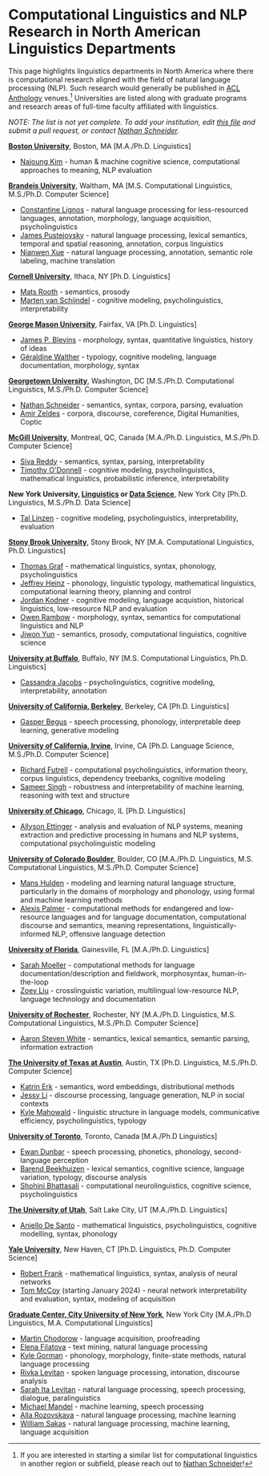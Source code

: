# Computational Linguistics and NLP Research in North American Linguistics Departments

This page highlights linguistics departments in North America where there is computational research aligned with the field of natural language processing (NLP).
Such research would generally be published in [ACL Anthology](https://aclanthology.org/) venues.[^1]
Universities are listed along with graduate programs and research areas of full-time faculty affiliated with linguistics.

_NOTE: The list is not yet complete. To add your institution, edit [this file](https://github.com/nschneid/nlp-in-ling/tree/main/index.md)  and submit a pull request, or contact [Nathan Schneider](http://nathan.cl)._

**[Boston University](http://ling.bu.edu/)**, Boston, MA [M.A./Ph.D. Linguistics]

- [Najoung Kim](https://najoungkim.github.io/) - human & machine cognitive science, computational approaches to meaning, NLP evaluation

**[Brandeis University](https://www.brandeis.edu/computer-science/computational-linguistics/index.html)**, Waltham, MA [M.S. Computational Linguistics, M.S./Ph.D. Computer Science]

- [Constantine Lignos](https://lignos.org/) - natural language processing for less-resourced languages, annotation, morphology, language acquisition, psycholinguistics
- [James Pustejovsky](https://jamespusto.com/) - natural language processing, lexical semantics, temporal and spatial reasoning, annotation, corpus linguistics
- [Nianwen Xue](https://www.cs.brandeis.edu/~xuen/) - natural language processing, annotation, semantic role labeling, machine translation

**[Cornell University](https://linguistics.cornell.edu/)**, Ithaca, NY [Ph.D. Linguistics]

- [Mats Rooth](https://compling.cis.cornell.edu/mr249/) - semantics, prosody
- [Marten van Schijndel](https://vansky.github.io/) - cognitive modeling, psycholinguistics, interpretability

**[George Mason University](https://linguistics.gmu.edu)**, Fairfax, VA [Ph.D. Linguistics]

- [James P. Blevins](https://linguistics.gmu.edu/people/jblevin6) - morphology, syntax, quantitative linguistics, history of ideas
- [Géraldine Walther](https://linguistics.gmu.edu/people/gwalthe) - typology, cognitive modeling, language documentation, morphology, syntax

**[Georgetown University](http://gucl.georgetown.edu/)**, Washington, DC [M.S./Ph.D. Computational Linguistics, M.S./Ph.D. Computer Science]

- [Nathan Schneider](http://nathan.cl) - semantics, syntax, corpora, parsing, evaluation
- [Amir Zeldes](https://corpling.uis.georgetown.edu/amir/) - corpora, discourse, coreference, Digital Humanities, Coptic

**[McGill University](https://www.mcgill.ca/linguistics/)**, Montreal, QC, Canada [M.A./Ph.D. Linguistics, M.S./Ph.D. Computer Science]

- [Siva Reddy](http://sivareddy.in/) - semantics, syntax, parsing, interpretability
- [Timothy O'Donnell](http://people.linguistics.mcgill.ca/~timothy.odonnell/) - cognitive modeling, psycholinguistics, mathematical linguistics, probabilistic inference, interpretability

**New York University, [Linguistics](https://as.nyu.edu/departments/linguistics/homepage.html) or [Data Science](https://cds.nyu.edu/)**, New York City [Ph.D. Linguistics, M.S./Ph.D. Data Science]

- [Tal Linzen](http://tallinzen.net) - cognitive modeling, psycholinguistics, interpretability, evaluation

**[Stony Brook University](https://www.linguistics.stonybrook.edu/)**, Stony Brook, NY [M.A. Computational Linguistics, Ph.D. Linguistics]

- [Thomas Graf](https://thomasgraf.net/) - mathematical linguistics, syntax, phonology, psycholinguistics
- [Jeffrey Heinz](http://jeffreyheinz.net/) - phonology, linguistic typology, mathematical linguistics, computational learning theory, planning and control
- [Jordan Kodner](https://jkodner05.github.io/) - cognitive modeling, language acquistion, historical linguistics, low-resource NLP and evaluation
- [Owen Rambow](https://owenrambow.com/) - morphology, syntax, semantics for computational linguistics and NLP
- [Jiwon Yun](https://www.stonybrook.edu/commcms/linguistics/jiwonyun/index.html) - semantics, prosody, computational linguistics, cognitive science

**[University at Buffalo](https://arts-sciences.buffalo.edu/linguistics.html)**, Buffalo, NY [M.S. Computational Linguistics, Ph.D. Linguistics]

- [Cassandra Jacobs](https://cljacobs.net) - psycholinguistics, cognitive modeling, interpretability, annotation

**[University of California, Berkeley](https://lx.berkeley.edu/)**, Berkeley, CA [Ph.D. Linguistics]

- [Gasper Begus](https://gbegus.github.io/) - speech processing, phonology, interpretable deep learning, generative modeling

**[University of California, Irvine](http://langsci.uci.edu/)**, Irvine, CA [Ph.D. Language Science, M.S./Ph.D. Computer Science]

- [Richard Futrell](http://socsci.uci.edu/~rfutrell) - computational psycholinguistics, information theory, corpus linguistics, dependency treebanks, cognitive modeling
- [Sameer Singh](https://sameersingh.org/) - robustness and interpretability of machine learning, reasoning with text and structure

**[University of Chicago](https://linguistics.uchicago.edu)**, Chicago, IL [Ph.D. Linguistics]

- [Allyson Ettinger](https://aetting.github.io) - analysis and evaluation of NLP systems, meaning extraction and predictive processing in humans and NLP systems, computational psycholinguistic modeling

**[University of Colorado Boulder](https://www.colorado.edu/linguistics/)**, Boulder, CO [M.A./Ph.D. Linguistics, M.S. Computational Linguistics, M.S./Ph.D. Computer Science]

- [Mans Hulden](https://verbs.colorado.edu/~mahu0110/) - modeling and learning natural language structure, particularly in the domains of morphology and phonology, using formal and machine learning methods
- [Alexis Palmer](https://www.colorado.edu/linguistics/alexis-palmer) - computational methods for endangered and low-resource languages and for language documentation, computational discourse and semantics, meaning representations, linguistically-informed NLP, offensive language detection

**[University of Florida](https://lin.ufl.edu/)**, Gainesville, FL [M.A./Ph.D. Linguistics]

- [Sarah Moeller](https://sarahrmoeller.github.io/) - computational methods for language documentation/description and fieldwork, morphosyntax, human-in-the-loop
- [Zoey Liu](https://zoeyliu18.github.io/) - crosslinguistic variation, multilingual low-resource NLP, language technology and documentation

**[University of Rochester](http://www.sas.rochester.edu/lin/)**, Rochester, NY [M.A./Ph.D. Linguistics, M.S. Computational Linguistics, M.S./Ph.D. Computer Science]

- [Aaron Steven White](http://aaronstevenwhite.io/) - semantics, lexical semantics, semantic parsing, information extraction

**[The University of Texas at Austin](https://liberalarts.utexas.edu/linguistics/)**, Austin, TX [Ph.D. Linguistics, M.S./Ph.D. Computer Science]

- [Katrin Erk](https://www.katrinerk.com/) - semantics, word embeddings, distributional methods
- [Jessy Li](https://jessyli.com/) - discourse processing, language generation, NLP in social contexts
- [Kyle Mahowald](https://mahowak.github.io/) - linguistic structure in language models, communicative efficiency, psycholinguistics, typology

**[University of Toronto](https://www.linguistics.utoronto.ca/)**, Toronto, Canada [M.A./Ph.D Linguistics]

- [Ewan Dunbar](http://individual.utoronto.ca/ewan_dunbar/) - speech processing, phonetics, phonology, second-language perception
- [Barend Beekhuizen](http://www.cs.toronto.edu/~barend/) - lexical semantics, cognitive science, language variation, typology, discourse analysis
- [Shohini Bhattasali](https://sbhattasali.github.io/) - computational neurolinguistics, cognitive science, psycholinguistics

**[The University of Utah](https://linguistics.utah.edu/)**, Salt Lake City, UT [M.A./Ph.D. Linguistics]

- [Aniello De Santo](https://aniellodesanto.github.io/about/) - mathematical linguistics, psycholinguistics, cognitive modelling, syntax, phonology

**[Yale University](https://ling.yale.edu/)**, New Haven, CT [Ph.D. Linguistics, Ph.D. Computer Science]

- [Robert Frank](https://bobfrank1.github.io/) - mathematical linguistics, syntax, analysis of neural networks
- [Tom McCoy](https://rtmccoy.com/) (starting January 2024) - neural network interpretability and evaluation, syntax, modeling of acquisition

**[Graduate Center, City University of New York](https://www.gc.cuny.edu/linguistics)**, New York City [M.A./Ph.D Linguistics, M.A. Computational Linguistics]

- [Martin Chodorow](https://www.hunter.cuny.edu/psychology/people/faculty/cognitive-psychology/chodorow) - language acquisition, proofreading
- [Elena Filatova](https://ef2020.commons.gc.cuny.edu/) - text mining, natural language processing
- [Kyle Gorman](https://wellformedness.com/) - phonology, morphology, finite-state methods, natural language processing
- [Rivka Levitan](http://www.sci.brooklyn.cuny.edu/~levitan/) - spoken language processing, intonation, discourse analysis
- [Sarah Ita Levitan](http://www.cs.columbia.edu/~sarahita/) - natural language processing, speech processing, dialogue, paralinguistics
- [Michael Mandel](https://www.gc.cuny.edu/people/michael-mandel) - machine learning, speech processing
- [Alla Rozovskaya](https://sites.google.com/site/allamrozovskaya/) - natural language processing, machine learning
- [William Sakas](https://www.hunter.cuny.edu/cs/Faculty/Sakas/) - natural language processing, machine learning, language acquisition

[^1]: If you are interested in starting a similar list for computational linguistics in another region or subfield, please reach out to [Nathan Schneider](http://nathan.cl)!
